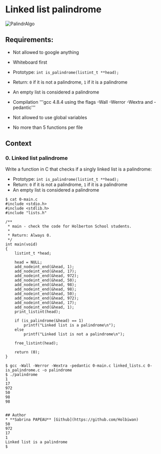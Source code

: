# Linked list palindrome

![PalindrAlgo](https://zupimages.net/up/24/24/f53p.png)

##  Requirements:

-   Not allowed to google anything

-   Whiteboard first

-   Prototype: `int is_palindrome(listint_t **head);`

-   Return: `0` if it is not a palindrome, `1` if it is a palindrome

-   An empty list is considered a palindrome

-   Compilation '''gcc 4.8.4 using the flags -Wall -Werror -Wextra and -pedantic'''

-   Not allowed to use global variables

-   No more than 5 functions per file


## Context

### 0. Linked list palindrome

Write a function in C that checks if a singly linked list is a palindrome:

* Prototype: `int is_palindrome(listint_t **head);`
* Return: `0` if it is not a palindrome, `1` if it is a palindrome
* An empty list is considered a palindrome

```
$ cat 0-main.c
#include <stdio.h>
#include <stdlib.h>
#include "lists.h"

/**
 * main - check the code for Holberton School students.
 *
 * Return: Always 0.
 */
int main(void)
{
    listint_t *head;

    head = NULL;
    add_nodeint_end(&head, 1);
    add_nodeint_end(&head, 17);
    add_nodeint_end(&head, 972);
    add_nodeint_end(&head, 50);
    add_nodeint_end(&head, 98);
    add_nodeint_end(&head, 98);
    add_nodeint_end(&head, 50);
    add_nodeint_end(&head, 972);
    add_nodeint_end(&head, 17);
    add_nodeint_end(&head, 1);
    print_listint(head);

    if (is_palindrome(&head) == 1)
        printf("Linked list is a palindrome\n");
    else
        printf("Linked list is not a palindrome\n");

    free_listint(head);

    return (0);
}

$ gcc -Wall -Werror -Wextra -pedantic 0-main.c linked_lists.c 0-is_palindrome.c -o palindrome
$ ./palindrome
1
17
972
50
98
98


## Author
* **Sabrina PAPEAU** [Github](https://github.com/Holbiwan)
50
972
17
1
Linked list is a palindrome
$
```
